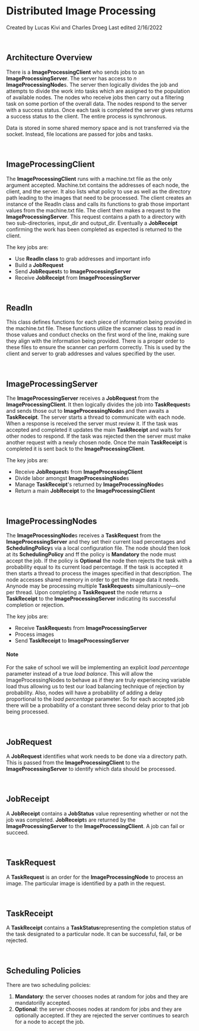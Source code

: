 # Distributed Image Processing
Created by Lucas Kivi and Charles Droeg
Last edited 2/16/2022

&nbsp; 
## Architecture Overview
There is a **ImageProcessingClient** who sends jobs to an **ImageProcessingServer**. The server has access to *n* **ImageProcessingNode**s. The server then logically divides the job and attempts to divide the work into tasks which are assigned to the population of available nodes. The nodes who receive jobs then carry out a filtering task on some portion of the overall data. The nodes respond to the server with a success status. Once each task is completed the server gives returns a success status to the client. The entire process is synchronous.

Data is stored in some shared memory space and is not transferred via the socket. Instead, file locations are passed for jobs and tasks.

&nbsp; 
## ImageProcessingClient

The **ImageProcessingClient** runs with a machine.txt file as the only argument accepted. Machine.txt contains the addresses of each node, the client, and the server. It also lists what policy to use as well as the directory path leading to the images that need to be processed. The client creates an instance of the ReadIn class and calls its functions to grab those important values from the machine.txt file. The client then makes a request to the **ImageProcessingServer**. This request contains a path to a directory with two sub-directories, input_dir and output_dir. Eventually a **JobReceipt** confirming the work has been completed as expected is returned to the client.

The key jobs are:
- Use **ReadIn class** to grab addresses and important info
- Build a **JobRequest**
- Send **JobRequest**s to **ImageProcessingServer**
- Receive **JobReceipt** from **ImageProcessingServer**

&nbsp; 
## ReadIn
This class defines functions for each piece of information being provided in the machine.txt file. These functions utilize the scanner class to read in those values and conduct checks on the first word of the line, making sure they align with the information being provided. There is a proper order to these files to ensure the scanner can perform correctly. This is used by the client and server to grab addresses and values specified by the user.

&nbsp; 
## ImageProcessingServer
The **ImageProcessingServer** receives a **JobRequest** from the **ImageProcessingClient**. It then logically divides the job into **TaskRequest**s and sends those out to **ImageProcessingNode**s and then awaits a **TaskReceipt**. The server starts a thread to communicate with each node. When a response is received the server must review it. If the task was accepted and completed it updates the main **TaskReceipt** and waits for other nodes to respond. If the task was rejected then the server must make another request with a newly chosen node. Once the main **TaskReceipt** is completed it is sent back to the **ImageProcessingClient**.

The key jobs are:
- Receive **JobRequest**s from **ImageProcessingClient**
- Divide labor amongst **ImageProcessingNode**s
- Manage **TaskReceipt**'s returned by **ImageProcessingNode**s
- Return a main **JobReceipt** to the **ImageProcessingClient**

&nbsp; 
## ImageProcessingNodes
The **ImageProcessingNode**s receives a **TaskRequest** from the **ImageProcessingServer** and they set their current load percentages and **SchedulingPolicy**s via a local configuration file. The node should then look at its **SchedulingPolicy** and ff the policy is **Mandatory** the node must accept the job. If the policy is **Optional** the node then rejects the task with a probability equal to its current load percentage. If the task is accepted it then starts a thread to process the images specified in that description. The node accesses shared memory in order to get the image data it needs. Anynode may be processing multiple **TaskRequest**s simultaniously—one per thread. Upon completing a **TaskRequest** the node returns a **TaskReceipt** to the **ImageProcessingServer** indicating its successful completion or rejection.

The key jobs are:
- Receive **TaskRequest**s from **ImageProcessingServer**
- Process images
- Send **TaskReceipt** to **ImageProcessingServer**

#### Note
For the sake of school we will be implementing an explicit *load percentage* parameter instead of a true *load balance*. This will allow the ImageProcessingNodes to behave as if they are truly experiencing variable load thus allowing us to test our load balancing technique of rejection by probability. Also, nodes will have a probability of adding a delay proportional to the *load percentage* parameter. So for each accepted job there will be a probability of a constant three second delay prior to that job being processed.

&nbsp; 
## JobRequest
A **JobRequest** identifies what work needs to be done via a directory path. This is passed from the **ImageProcessingClient** to the **ImageProcessingServer** to identify which data should be processed. 

&nbsp; 
## JobReceipt
A **JobReceipt** contains a **JobStatus** value representing whether or not the job was completed. **JobReceipt**s are returned by the **ImageProcessingServer** to the **ImageProcessingClient**. A job can fail or succeed.

&nbsp;
## TaskRequest
A **TaskRequest** is an order for the **ImageProcessingNode** to process an image. The particular image is identified by a path in the request.

&nbsp;
## TaskReceipt
A **TaskReceipt** contains a **TaskStatus**representing the completion status of the task designated to a particular node. It can be successful, fail, or be rejected.

&nbsp; 
## Scheduling Policies
There are two scheduling policies:
1. **Mandatory**: the server chooses nodes at random for jobs and they are mandatorilly accepted.
2. **Optional**: the server chooses nodes at random for jobs and they are optionally accepted. If they are rejected the server continues to search for a node to accept the job.
